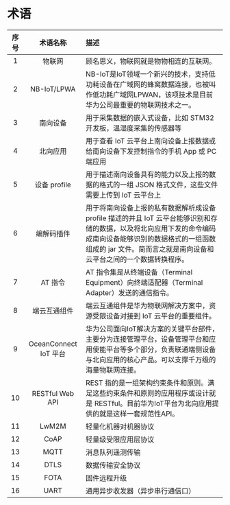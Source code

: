 # 术语

| 序号        | 术语名称        | 描述 |
|:-----------:|:--------------:|:-----|
| 1           |物联网           |顾名思义，物联网就是物物相连的互联网。|
| 2           | NB-IoT/LPWA     |NB-IoT是IoT领域一个新兴的技术，支持低功耗设备在广域网的蜂窝数据连接，也被叫作低功耗广域网LPWAN，该项技术是目前华为公司最重要的物联网技术之一。|
| 3           | 南向设备        | 用于采集数据的嵌入式设备，比如 STM32 开发板，温湿度采集的传感器等 |
| 4           | 北向应用        | 用于查看 IoT 云平台上南向设备上报数据或给南向设备下发控制指令的手机 App 或 PC 端应用 |
| 5           | 设备 profile    | 用于描述南向设备具有的能力以及上报的数据的格式的一组 JSON 格式文件，这些文件需要上传到 IoT 云平台上 |
| 6           | 编解码插件      | 用于将南向设备上报的私有数据解析成设备 profile 描述的并且 IoT 云平台能够识别和存储的数据，以及将北向应用下发的命令编码成南向设备能够识别的数据格式的一组函数组成的 jar 文件。简而言之就是南向设备和云平台之间的一个数据转换程序。 |
| 7           | AT 指令        | AT 指令集是从终端设备（Terminal Equipment）向终端适配器（Terminal Adapter）发送的通信指令。 |
| 8           | 端云互通组件    | 端云互通组件是华为物联网解决方案中，资源受限设备对接到 IoT 云平台的重要组件。 |
| 9           | OceanConnect IoT 平台   | 华为公司面向IoT解决方案的关键平台部件，主要分为连接管理平台，设备管理平台和应用使能平台等多个部分，负责联通端侧设备与北向应用的核心产品。可以支撑千万级的海量物联网连接。 |
| 10           | RESTful Web API   | REST 指的是一组架构约束条件和原则。满足这些约束条件和原则的应用程序或设计就是 RESTful。目前华为IoT平台为北向应用提供的就是这样一套规范性API。 |
| 11           | LwM2M   | 轻量化机器对机器协议 |
| 12          | CoAP   | 轻量级受限应用层协议 |
| 13           | MQTT   | 消息队列遥测传输 |
| 14           | DTLS   | 数据传输安全协议 |
| 15           | FOTA   | 固件远程升级 |
| 16           | UART   | 通用异步收发器（异步串行通信口） |
